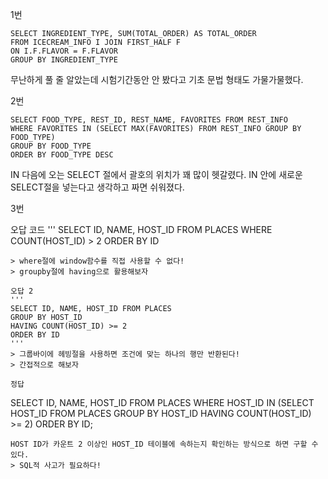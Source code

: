 1번
```
SELECT INGREDIENT_TYPE, SUM(TOTAL_ORDER) AS TOTAL_ORDER
FROM ICECREAM_INFO I JOIN FIRST_HALF F
ON I.F.FLAVOR = F.FLAVOR
GROUP BY INGREDIENT_TYPE
```
무난하게 풀 줄 알았는데 시험기간동안 안 봤다고 기초 문법 형태도 가물가물했다.

2번
```
SELECT FOOD_TYPE, REST_ID, REST_NAME, FAVORITES FROM REST_INFO
WHERE FAVORITES IN (SELECT MAX(FAVORITES) FROM REST_INFO GROUP BY FOOD_TYPE)
GROUP BY FOOD_TYPE
ORDER BY FOOD_TYPE DESC
```
IN 다음에 오는 SELECT 절에서 괄호의 위치가 꽤 많이 헷갈렸다.
IN 안에 새로운 SELECT절을 넣는다고 생각하고 짜면 쉬워졌다.

3번

오답 코드
'''
SELECT ID, NAME, HOST_ID FROM PLACES
WHERE COUNT(HOST_ID) > 2
ORDER BY ID
```
> where절에 window함수를 직접 사용할 수 없다!
> groupby절에 having으로 활용해보자

오답 2
'''
SELECT ID, NAME, HOST_ID FROM PLACES
GROUP BY HOST_ID
HAVING COUNT(HOST_ID) >= 2
ORDER BY ID
'''
> 그룹바이에 헤빙절을 사용하면 조건에 맞는 하나의 행만 반환된다!
> 간접적으로 해보자

정답
```
SELECT ID, NAME, HOST_ID FROM PLACES
WHERE HOST_ID IN (SELECT HOST_ID FROM PLACES
                 GROUP BY HOST_ID
                 HAVING COUNT(HOST_ID) >= 2)
ORDER BY ID;
```
HOST ID가 카운트 2 이상인 HOST_ID 테이블에 속하는지 확인하는 방식으로 하면 구할 수 있다.
> SQL적 사고가 필요하다!


